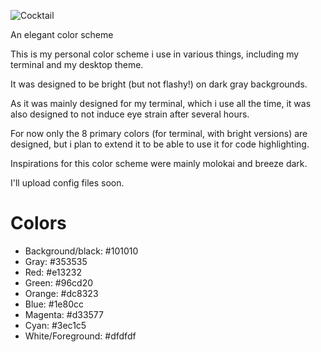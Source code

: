 ![Cocktail](https://i.imgur.com/mcBoxiX.png)

An elegant color scheme

This is my personal color scheme i use in various things, including my terminal and my desktop theme.

It was designed to be bright (but not flashy!) on dark gray backgrounds.

As it was mainly designed for my terminal, which i use all the time, it was also designed to not induce eye strain after several hours. 

For now only the 8 primary colors (for terminal, with bright versions) are designed, but i plan to extend it to be able to use it for code highlighting.

Inspirations for this color scheme were mainly molokai and breeze dark.

I'll upload config files soon.

# Colors

* Background/black: #101010
* Gray: #353535
* Red: #e13232
* Green: #96cd20
* Orange: #dc8323
* Blue: #1e80cc
* Magenta: #d33577
* Cyan: #3ec1c5
* White/Foreground: #dfdfdf
